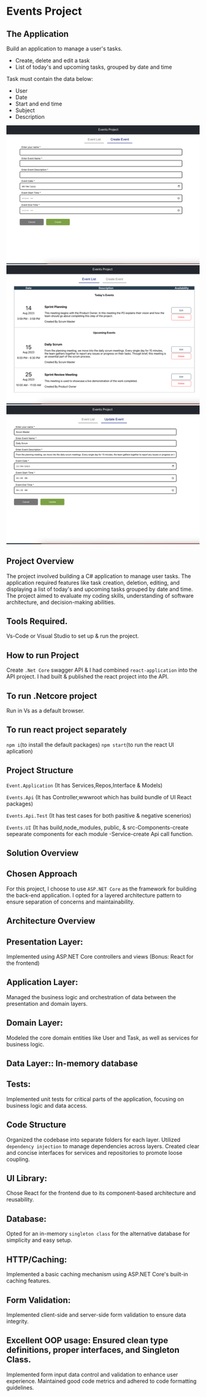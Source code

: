 # Events Project

## The Application

Build an application to manage a user's tasks.

- Create, delete and edit a task
- List of today's and upcoming tasks, grouped by date and time

Task must contain the data below:

- User
- Date
- Start and end time
- Subject
- Description

![Create Event](./create_event.png)
![Events List](./list_event.png)
![Update Event](./update_event.png)

## Project Overview
The project involved building a C# application to manage user tasks. The application required features like task creation, deletion, editing, and displaying a list of today's and upcoming tasks grouped by date and time. The project aimed to evaluate my coding skills, understanding of software architecture, and decision-making abilities.

## Tools Required.
Vs-Code or Visual Studio  to set up & run the project.

## How to run Project
Create `.Net Core`  swagger API & I had combined `react-application` into the API project. I had built & published the react project into the API. 


## To run .Netcore project
Run in Vs as a default browser.

## To run react project separately

`npm i`(to install the default packages)
`npm start`(to run the react UI aplication)

## Project Structure
`Event.Application` (It has Services,Repos,Interface & Models)

`Events.Api` (It has Controller,wwwroot which has build bundle of UI React packages)

`Events.Api.Test` (It has test cases for both pasitive & negative scenerios)

`Events.UI` (It has build,node_modules, public, & src-Components-create sepearate components for each module
-Service-create Api call function.

## Solution Overview
## Chosen Approach
For this project, I choose to use `ASP.NET Core` as the framework for building the back-end application. I opted for a layered architecture pattern to ensure separation of concerns and maintainability.

## Architecture Overview

## Presentation Layer: 
Implemented using ASP.NET Core controllers and views (Bonus: React for the frontend)

## Application Layer: 
Managed the business logic and orchestration of data between the presentation and domain layers.

## Domain Layer: 
Modeled the core domain entities like User and Task, as well as services for business logic.

## Data Layer:: In-memory database

## Tests: 
Implemented unit tests for critical parts of the application, focusing on business logic and data access.

## Code Structure
Organized the codebase into separate folders for each layer.
Utilized `dependency injection` to manage dependencies across layers.
Created clear and concise interfaces for services and repositories 
to promote loose coupling.


## UI Library: 
Chose React for the frontend due to its component-based architecture and reusability.

## Database: 
Opted for an in-memory `singleton class`  for the alternative database for simplicity and easy setup.

## HTTP/Caching: 
Implemented a basic caching mechanism using ASP.NET Core's built-in caching features.

## Form Validation: 
Implemented client-side and server-side form validation to ensure data integrity.

## Excellent OOP usage: Ensured clean type definitions, proper interfaces, and Singleton Class.
Implemented form input data control and validation to enhance user experience.
Maintained good code metrics and adhered to code formatting guidelines.

